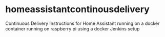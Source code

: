 # homeassistantcontinousdelivery
Continuous Delivery Instructions for Home Assistant running on a docker container running on raspberry pi using a docker Jenkins setup
